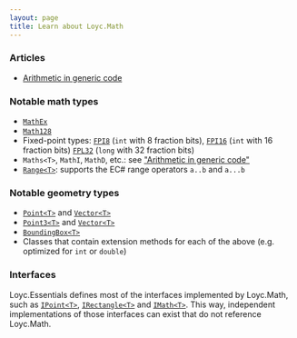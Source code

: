 ```yaml
---
layout: page
title: Learn about Loyc.Math
---
```


### Articles ###

- [Arithmetic in generic code](maths.html)

### Notable math types ###

- [`MathEx`](http://ecsharp.net/doc/code/classLoyc_1_1Math_1_1MathEx.html)
- [`Math128`](http://ecsharp.net/doc/code/classLoyc_1_1Math_1_1Math128.html)
- Fixed-point types: [`FPI8`](http://ecsharp.net/doc/code/structLoyc_1_1Math_1_1FPI8.html) (`int` with 8 fraction bits), [`FPI16`](http://ecsharp.net/doc/code/structLoyc_1_1Math_1_1FPI16.html) (`int` with 16 fraction bits) 
[`FPL32`](http://ecsharp.net/doc/code/structLoyc_1_1Math_1_1FPI16.html) (`long` with 32 fraction bits)
- `Maths<T>`, `MathI`, `MathD`, etc.: see ["Arithmetic in generic code"](maths.md)
- [`Range<T>`](http://ecsharp.net/doc/code/classLoyc_1_1Range.html): supports the EC# range operators `a..b` and `a...b`

### Notable geometry types ###

- [`Point<T>`](http://ecsharp.net/doc/code/structLoyc_1_1Geometry_1_1Point.html) and [`Vector<T>`](http://ecsharp.net/doc/code/structLoyc_1_1Geometry_1_1Vector.html)
- [`Point3<T>`](http://ecsharp.net/doc/code/structLoyc_1_1Geometry_1_1Point3.html) and [`Vector<T>`](http://ecsharp.net/doc/code/structLoyc_1_1Geometry_1_1Vector3.html)
- [`BoundingBox<T>`](http://ecsharp.net/doc/code/classLoyc_1_1Geometry_1_1BoundingBox.html)
- Classes that contain extension methods for each of the above (e.g. optimized for `int` or `double`)

### Interfaces ###

Loyc.Essentials defines most of the interfaces implemented by Loyc.Math, such as [`IPoint<T>`](http://ecsharp.net/doc/code/interfaceLoyc_1_1Geometry_1_1IPoint.html), [`IRectangle<T>`](http://ecsharp.net/doc/code/interfaceLoyc_1_1Geometry_1_1IRectangle.html) and [`IMath<T>`](http://ecsharp.net/doc/code/interfaceLoyc_1_1Math_1_1IMath.html). This way, independent implementations of those interfaces can exist that do not reference Loyc.Math.
